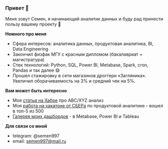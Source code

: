 ### Привет 👋

Меня зовут Семен, я начинающий аналитик данных и буду рад принести пользу вашему проекту 🙂

**Немного про меня**

- Сфера интересов: аналитика данных, продуктовая аналитика, BI, Data Engineering
- Закончил физфак МГУ с красным дипломом (бакалавриат + магистратура)
- Стек технологий: Python, SQL, Power BI, Metabase, Spark, cron, Pandas и так далее 😄
- Прошел стажировку в сети магазинов дроггери «Загляника». Увеличил оборачиваемость на 3% и средний чек на 5%.

**Вам может быть интересно**

- Моя [статья на Хабре]() про ABC/XYZ анализ
- Моя [работа на хакатоне от СБЕРа]() по продуктовой аналитике - вошел в топ-5 из 500 
- [Галерея моих дашбордов]() - в Metabase, Power BI и Tableau

**Для связи со мной**

- telegram: @semen997
- email: semen997@mail.ru